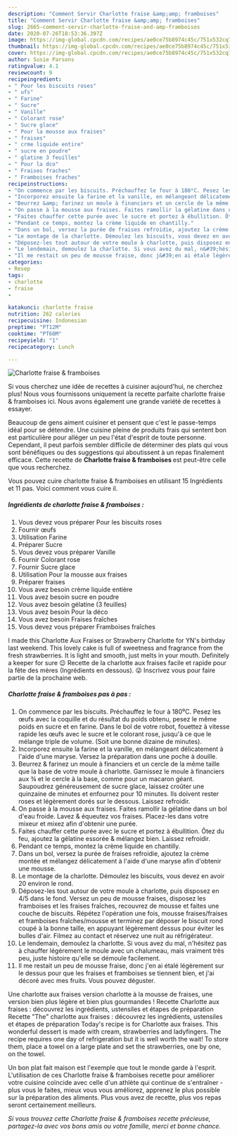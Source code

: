 ```yaml
---
description: "Comment Servir Charlotte fraise &amp;amp; framboises"
title: "Comment Servir Charlotte fraise &amp;amp; framboises"
slug: 2665-comment-servir-charlotte-fraise-and-amp-framboises
date: 2020-07-26T18:53:36.397Z
image: https://img-global.cpcdn.com/recipes/ae0ce75b8974c45c/751x532cq70/charlotte-fraise-framboises-photo-principale-de-la-recette.jpg
thumbnail: https://img-global.cpcdn.com/recipes/ae0ce75b8974c45c/751x532cq70/charlotte-fraise-framboises-photo-principale-de-la-recette.jpg
cover: https://img-global.cpcdn.com/recipes/ae0ce75b8974c45c/751x532cq70/charlotte-fraise-framboises-photo-principale-de-la-recette.jpg
author: Susie Parsons
ratingvalue: 4.1
reviewcount: 9
recipeingredient:
- " Pour les biscuits roses"
- " ufs"
- " Farine"
- " Sucre"
- " Vanille"
- " Colorant rose"
- " Sucre glace"
- " Pour la mousse aux fraises"
- " fraises"
- " crme liquide entire"
- " sucre en poudre"
- " glatine 3 feuilles"
- " Pour la dco"
- " Fraises fraches"
- " Framboises fraches"
recipeinstructions:
- "On commence par les biscuits. Préchauffez le four à 180⁰C. Pesez les œufs avec la coquille et du résultat du poids obtenu, pesez le même poids en sucre et en farine. Dans le bol de votre robot, fouettez à vitesse rapide les œufs avec le sucre et le colorant rose, jusqu&#39;à ce que le mélange triple de volume. (Soit une bonne dizaine de minutes)."
- "Incorporez ensuite la farine et la vanille, en mélangeant délicatement à l&#39;aide d&#39;une maryse. Versez la préparation dans une poche à douille."
- "Beurrez &amp; farinez un moule à financiers et un cercle de la même taille que la base de votre moule à charlotte. Garnissez le moule à financiers aux ¾ et le cercle à la base, comme pour un macaron géant. Saupoudrez généreusement de sucre glace, laissez croûter une quinzaine de minutes et enfournez pour 10 minutes. Ils doivent rester roses et légèrement dorés sur le dessous. Laissez refroidir."
- "On passe à la mousse aux fraises. Faites ramollir la gélatine dans un bol d&#39;eau froide. Lavez &amp; équeutez vos fraises. Placez-les dans votre mixeur et mixez afin d&#39;obtenir une purée."
- "Faites chauffer cette purée avec le sucre et portez à ébullition. Ôtez du feu, ajoutez la gélatine essorée &amp; mélangez bien. Laissez refroidir."
- "Pendant ce temps, montez la crème liquide en chantilly."
- "Dans un bol, versez la purée de fraises refroidie, ajoutez la crème montée et mélangez délicatement à l&#39;aide d&#39;une maryse afin d&#39;obtenir une mousse."
- "Le montage de la charlotte. Démoulez les biscuits, vous devez en avoir 20 environ le rond."
- "Déposez-les tout autour de votre moule à charlotte, puis disposez en 4/5 dans le fond. Versez un peu de mousse fraises, disposez les framboises et les fraises fraîches, recouvrez de mousse et faites une couche de biscuits. Répétez l&#39;opération une fois, mousse fraises/fraises et framboises fraîches/mousse et terminez par déposer le biscuit rond coupé à la bonne taille, en appuyant légèrement dessus pour éviter les bulles d&#39;air. Filmez au contact et réservez une nuit au réfrigérateur."
- "Le lendemain, demoulez la charlotte. Si vous avez du mal, n&#39;hésitez pas à chauffer légèrement le moule avec un chalumeau, mais vraiment très peu, juste histoire qu&#39;elle se démoule facilement."
- "Il me restait un peu de mousse fraise, donc j&#39;en ai étalé légèrement sur le dessus pour que les fraises et framboises se tiennent bien, et j&#39;ai décoré avec mes fruits. Vous pouvez déguster."
categories:
- Resep
tags:
- charlotte
- fraise
- 

katakunci: charlotte fraise  
nutrition: 262 calories
recipecuisine: Indonesian
preptime: "PT12M"
cooktime: "PT60M"
recipeyield: "1"
recipecategory: Lunch

---
```



![Charlotte fraise &amp; framboises](https://img-global.cpcdn.com/recipes/ae0ce75b8974c45c/751x532cq70/charlotte-fraise-framboises-photo-principale-de-la-recette.jpg)

Si vous cherchez une idée de recettes à cuisiner aujourd'hui, ne cherchez plus! Nous vous fournissons uniquement la recette parfaite charlotte fraise &amp; framboises ici. Nous avons également une grande variété de recettes à essayer.

Beaucoup de gens aiment cuisiner et pensent que c'est le passe-temps idéal pour se détendre. Une cuisine pleine de produits frais qui sentent bon est particulière pour alléger un peu l'état d'esprit de toute personne. Cependant, il peut parfois sembler difficile de déterminer des plats qui vous sont bénéfiques ou des suggestions qui aboutissent à un repas finalement efficace. Cette recette de <strong> Charlotte fraise &amp; framboises </strong> est peut-être celle que vous recherchez.

<!--inarticleads1-->

Vous pouvez cuire charlotte fraise &amp; framboises en utilisant 15 Ingrédients et 11 pas. Voici comment vous cuire il.

##### Ingrédients de charlotte fraise &amp; framboises :

1. Vous devez vous préparer  Pour les biscuits roses
1. Fournir  œufs
1. Utilisation  Farine
1. Préparer  Sucre
1. Vous devez vous préparer  Vanille
1. Fournir  Colorant rose
1. Fournir  Sucre glace
1. Utilisation  Pour la mousse aux fraises
1. Préparer  fraises
1. Vous avez besoin  crème liquide entière
1. Vous avez besoin  sucre en poudre
1. Vous avez besoin  gélatine (3 feuilles)
1. Vous avez besoin  Pour la déco
1. Vous avez besoin  Fraises fraîches
1. Vous devez vous préparer  Framboises fraîches


I made this Charlotte Aux Fraises or Strawberry Charlotte for YN&#39;s birthday last weekend. This lovely cake is full of sweetness and fragrance from the fresh strawberries. It is light and smooth, just melts in your mouth. Definitely a keeper for sure 😉 Recette de la charlotte aux fraises facile et rapide pour la fête des mères (Ingrédients en dessous). 😜 Inscrivez vous pour faire partie de la prochaine web. 

<!--inarticleads2-->

##### Charlotte fraise &amp; framboises pas à pas :

1. On commence par les biscuits. Préchauffez le four à 180⁰C. Pesez les œufs avec la coquille et du résultat du poids obtenu, pesez le même poids en sucre et en farine. Dans le bol de votre robot, fouettez à vitesse rapide les œufs avec le sucre et le colorant rose, jusqu&#39;à ce que le mélange triple de volume. (Soit une bonne dizaine de minutes).
1. Incorporez ensuite la farine et la vanille, en mélangeant délicatement à l&#39;aide d&#39;une maryse. Versez la préparation dans une poche à douille.
1. Beurrez &amp; farinez un moule à financiers et un cercle de la même taille que la base de votre moule à charlotte. Garnissez le moule à financiers aux ¾ et le cercle à la base, comme pour un macaron géant. Saupoudrez généreusement de sucre glace, laissez croûter une quinzaine de minutes et enfournez pour 10 minutes. Ils doivent rester roses et légèrement dorés sur le dessous. Laissez refroidir.
1. On passe à la mousse aux fraises. Faites ramollir la gélatine dans un bol d&#39;eau froide. Lavez &amp; équeutez vos fraises. Placez-les dans votre mixeur et mixez afin d&#39;obtenir une purée.
1. Faites chauffer cette purée avec le sucre et portez à ébullition. Ôtez du feu, ajoutez la gélatine essorée &amp; mélangez bien. Laissez refroidir.
1. Pendant ce temps, montez la crème liquide en chantilly.
1. Dans un bol, versez la purée de fraises refroidie, ajoutez la crème montée et mélangez délicatement à l&#39;aide d&#39;une maryse afin d&#39;obtenir une mousse.
1. Le montage de la charlotte. Démoulez les biscuits, vous devez en avoir 20 environ le rond.
1. Déposez-les tout autour de votre moule à charlotte, puis disposez en 4/5 dans le fond. Versez un peu de mousse fraises, disposez les framboises et les fraises fraîches, recouvrez de mousse et faites une couche de biscuits. Répétez l&#39;opération une fois, mousse fraises/fraises et framboises fraîches/mousse et terminez par déposer le biscuit rond coupé à la bonne taille, en appuyant légèrement dessus pour éviter les bulles d&#39;air. Filmez au contact et réservez une nuit au réfrigérateur.
1. Le lendemain, demoulez la charlotte. Si vous avez du mal, n&#39;hésitez pas à chauffer légèrement le moule avec un chalumeau, mais vraiment très peu, juste histoire qu&#39;elle se démoule facilement.
1. Il me restait un peu de mousse fraise, donc j&#39;en ai étalé légèrement sur le dessus pour que les fraises et framboises se tiennent bien, et j&#39;ai décoré avec mes fruits. Vous pouvez déguster.


Une charlotte aux fraises version charlotte à la mousse de fraises, une version bien plus légère et bien plus gourmandes ! Recette Charlotte aux fraises : découvrez les ingrédients, ustensiles et étapes de préparation Recette &#34;The&#34; charlotte aux fraises : découvrez les ingrédients, ustensiles et étapes de préparation Today&#39;s recipe is for Charlotte aux fraises. This wonderful dessert is made with cream, strawberries and ladyfingers. The recipe requires one day of refrigeration but it is well worth the wait! To store them, place a towel on a large plate and set the strawberries, one by one, on the towel. 

<!--inarticleads1-->

<p>
Un bon plat fait maison est l'exemple que tout le monde garde à l'esprit. L'utilisation de ces Charlotte fraise &amp; framboises recette pour améliorer votre cuisine coïncide avec celle d'un athlète qui continue de s'entraîner - plus vous le faites, mieux vous vous améliorez, apprenez le plus possible sur la préparation des aliments. Plus vous avez de recette, plus vos repas seront certainement meilleurs.
</p>

<p>
<i>Si vous trouvez cette Charlotte fraise &amp; framboises recette précieuse, partagez-la avec vos bons amis ou votre famille, merci et bonne chance.</i>
</p>
